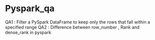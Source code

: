 # Pyspark_qa

QA1 : Filter a PySpark DataFrame to keep only the rows that fall within a specified range
QA2 : Difference between row_number , Rank and dense_rank in pyspark
